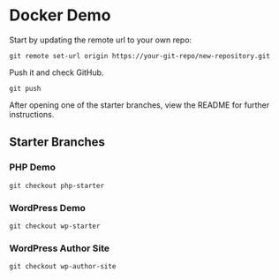# Docker Demo #

Start by updating the remote url to your own repo:
```shell
git remote set-url origin https://your-git-repo/new-repository.git
```
Push it and check GitHub.
```shell
git push
```
After opening one of the starter branches, view the README for further instructions.


## Starter Branches
### PHP Demo
```shell
git checkout php-starter
```

### WordPress Demo
```shell
git checkout wp-starter
```

### WordPress Author Site
```shell
git checkout wp-author-site
```